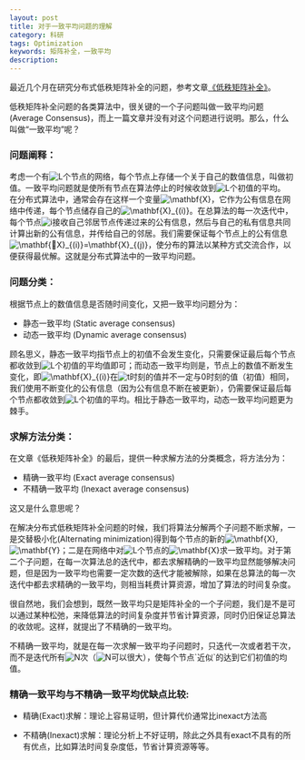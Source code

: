 ```yaml
---
layout: post
title: 对于一致平均问题的理解
category: 科研
tags: Optimization
keywords: 矩阵补全，一致平均
description: 
---
```



最近几个月在研究分布式低秩矩阵补全的问题，参考文章[《低秩矩阵补全》][1]。

低秩矩阵补全问题的各类算法中，很关键的一个子问题叫做一致平均问题(Average Consensus)，而上一篇文章并没有对这个问题进行说明。那么，什么叫做“一致平均”呢？


### 问题阐释：
<div>考虑一个有<img src="http://latex.codecogs.com/gif.latex?L" title="L" />个节点的网络，每个节点上存储一个关于自己的数值信息，叫做初值。一致平均问题就是使所有节点在算法停止的时候收敛到<img src="http://latex.codecogs.com/gif.latex?L" title="L" />个初值的平均。
</div>

<div>在分布式算法中，通常会存在这样一个变量<img src="http://latex.codecogs.com/gif.latex?\mathbf{X}" title="\mathbf{X}" />，它作为公有信息在网络中传递，每个节点储存自己的<img src="http://latex.codecogs.com/gif.latex?\mathbf{X}_{(i)}" title="\mathbf{X}_{(i)}" />。在总算法的每一次迭代中，每个节点<img src="http://latex.codecogs.com/gif.latex?i" title="i" />接收自己邻居节点传递过来的公有信息，然后与自己的私有信息共同计算出新的公有信息，并传给自己的邻居。我们需要保证每个节点上的公有信息<img src="http://latex.codecogs.com/gif.latex?\mathbf{X}_{(i)}=\mathbf{X}_{(j)}" title="\mathbf{X}_{(i)}=\mathbf{X}_{(j)}" />，使分布的算法以某种方式交流合作，以便获得最优解。这就是分布式算法中的一致平均问题。</div>

### 问题分类：
根据节点上的数值信息是否随时间变化，又把一致平均问题分为：

- 静态一致平均 (Static average consensus)
- 动态一致平均 (Dynamic average consensus)

<div>
顾名思义，静态一致平均指节点上的初值不会发生变化，只需要保证最后每个节点都收敛到<img src="http://latex.codecogs.com/gif.latex?L" title="L" />个初值的平均值即可；而动态一致平均则是，节点上的数值不断发生变化，即<img src="http://latex.codecogs.com/gif.latex?\mathbf{X}_{(i)}" title="\mathbf{X}_{(i)}" />在<img src="http://latex.codecogs.com/gif.latex?t" title="t" />时刻的值并不一定与0时刻的值（初值）相同，我们使用不断变化的公有信息（因为公有信息不断在被更新），仍需要保证最后每个节点都收敛到<img src="http://latex.codecogs.com/gif.latex?L" title="L" />个初值的平均。相比于静态一致平均，动态一致平均问题更为棘手。
</div>

### 求解方法分类：
在文章《低秩矩阵补全》的最后，提供一种求解方法的分类概念，将方法分为：

- 精确一致平均 (Exact average consensus)
- 不精确一致平均 (Inexact average consensus)

这又是什么意思呢？

<div>
在解决分布式低秩矩阵补全问题的时候，我们将算法分解两个子问题不断求解，一是交替极小化(Alternating minimization)得到每个节点的新的<img src="http://latex.codecogs.com/gif.latex?\mathbf{X}" title="\mathbf{X}" />,<img src="http://latex.codecogs.com/gif.latex?\mathbf{Y}" title="\mathbf{Y}" />；二是在网络中对<img src="http://latex.codecogs.com/gif.latex?L" title="L" />个节点的<img src="http://latex.codecogs.com/gif.latex?\mathbf{X}" title="\mathbf{X}" />求一致平均。对于第二个子问题，在每一次算法总的迭代中，都去求解精确的一致平均显然能够解决问题，但是因为一致平均也需要一定次数的迭代才能被解除，如果在总算法的每一次迭代中都去求精确的一致平均，则相当耗费计算资源，增加了算法的时间复杂度。
</div>

很自然地，我们会想到，既然一致平均只是矩阵补全的一个子问题，我们是不是可以通过某种松弛，来降低算法的时间复杂度并节省计算资源，同时仍旧保证总算法的收敛呢。这样，就提出了不精确的一致平均。

<div>
不精确一致平均，就是在每一次求解一致平均子问题时，只迭代一次或者若干次，而不是迭代所有<img src="http://latex.codecogs.com/gif.latex?N" title="N" />次（<img src="http://latex.codecogs.com/gif.latex?N" title="N" />可以很大），使每个节点`近似`的达到它们初值的均值。
</div>

### 精确一致平均与不精确一致平均优缺点比较:

- 精确(Exact)求解：理论上容易证明，但计算代价通常比inexact方法高
- 不精确(Inexact)求解：理论分析上不好证明，除此之外具有exact不具有的所有优点，比如算法时间复杂度低，节省计算资源等等。

  [1]: http://painterlin.com/2014/07/25/matrix-completion.html
